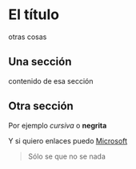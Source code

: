 # El título

otras cosas

## Una sección

contenido de esa sección


## Otra sección

Por ejemplo _cursiva_ o **negrita**

Y si quiero enlaces puedo [Microsoft](https://microsoft.com)

> Sólo se que no se nada